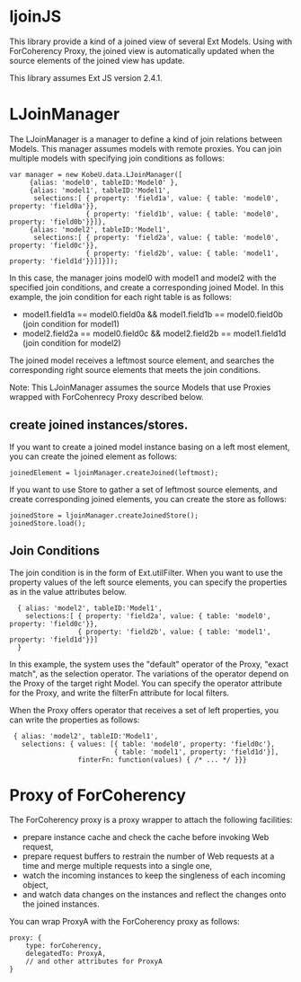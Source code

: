# ljoinJS

This library provide a kind of a joined view of several Ext Models.
Using with ForCoherency Proxy, the joined view is automatically updated when the source elements
of the joined view has update.

This library assumes Ext JS version 2.4.1.

# LJoinManager

The LJoinManager is a manager to define a kind of join relations between Models.
This manager assumes models with remote proxies.
You can join multiple models with specifying join conditions as follows:

    var manager = new KobeU.data.LJoinManager([
         {alias: 'model0', tableID:'Model0' },
         {alias: 'model1', tableID:'Model1',
          selections:[ { property: 'field1a', value: { table: 'model0', property: 'field0a'}},
                       { property: 'field1b', value: { table: 'model0', property: 'field0b'}}]},
         {alias: 'model2', tableID:'Model1',
          selections:[ { property: 'field2a', value: { table: 'model0', property: 'field0c'}},
                       { property: 'field2b', value: { table: 'model1', property: 'field1d'}}]]}]);

In this case, the manager joins model0 with model1 and model2 with the specified join conditions, and create a corresponding joined Model. In this example, the join condition for each right table is as follows:

* model1.field1a == model0.field0a && model1.field1b == model0.field0b  (join condition for model1)
* model2.field2a == model0.field0c && model2.field2b == model1.field1d  (join condition for model2)

The joined model receives a leftmost source element, and searches the corresponding
right source elements that meets the join conditions.

Note: This LJoinManager assumes the source Models that use Proxies wrapped with ForCohenrecy Proxy described below.

## create joined instances/stores.

If you want to create a joined model instance basing on a left most element,
you can create the joined element as follows:

    joinedElement = ljoinManager.createJoined(leftmost);

If you want to use Store to gather a set of leftmost source elements, and create corresponding joined elements,
you can create the store as follows:

    joinedStore = ljoinManager.createJoinedStore();
    joinedStore.load();


## Join Conditions

The join condition is in the form of Ext.utilFilter.
When you want to use the property values of the left source elements,
you can specify the properties as in the value attributes below.

      { alias: 'model2', tableID:'Model1',
        selections:[ { property: 'field2a', value: { table: 'model0', property: 'field0c'}},
                     { property: 'field2b', value: { table: 'model1', property: 'field1d'}}]
      }

In this example, the system uses the "default" operator of the Proxy, "exact match",
as the selection operator.
The variations of the operator depend on the Proxy of the target right Model.
You can specify the operator attribute for the Proxy,
and write the filterFn attribute for local filters.

When the Proxy offers operator that receives a set of left properties,
you can write the properties as follows:

     { alias: 'model2', tableID:'Model1',
       selections: { values: [{ table: 'model0', property: 'field0c'},
                              { table: 'model1', property: 'field1d'}],
                     finterFn: function(values) { /* ... */ }}}


# Proxy of ForCoherency

The ForCoherency proxy is a proxy wrapper to attach the following facilities:

* prepare instance cache and check the cache before invoking Web request,
* prepare request buffers to restrain the number of Web requests at a time and merge multiple requests into a single one,
* watch the incoming instances to keep the singleness of each incoming object,
* and watch data changes on the instances and reflect the changes onto the joined instances.

You can wrap ProxyA with the ForCoherency proxy as follows:

    proxy: {
        type: forCoherency,
        delegatedTo: ProxyA,
        // and other attributes for ProxyA
    }



